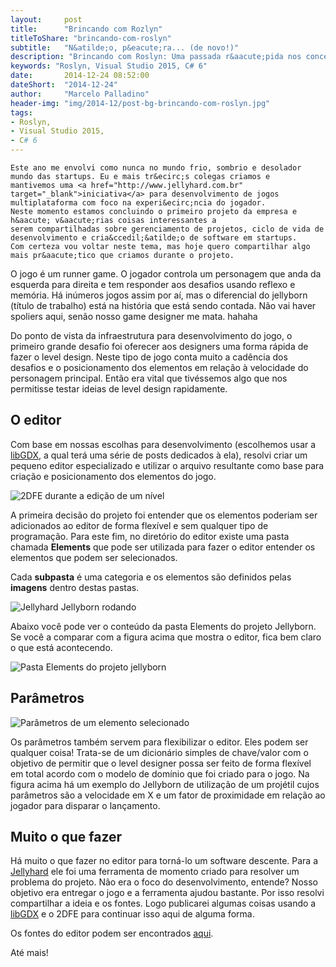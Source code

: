 ```yaml
---
layout:     post
title:      "Brincando com Rozlyn"
titleToShare: "brincando-com-roslyn"
subtitle:   "N&atilde;o, p&eacute;ra... (de novo!)"
description: "Brincando com Roslyn: Uma passada r&aacute;pida nos conceitos do Roslyn e, claro, um pouco de m&atilde;o na massa."
keywords: "Roslyn, Visual Studio 2015, C# 6"
date:       2014-12-24 08:52:00
dateShort:  "2014-12-24"
author:     "Marcelo Palladino"
header-img: "img/2014-12/post-bg-brincando-com-roslyn.jpg"
tags:
- Roslyn,
- Visual Studio 2015,
- C# 6
---
```


<p>

    Este ano me envolvi como nunca no mundo frio, sombrio e desolador mundo das startups. Eu e mais tr&ecirc;s colegas criamos e
    mantivemos uma <a href="http://www.jellyhard.com.br" target="_blank">iniciativa</a> para desenvolvimento de jogos multiplataforma com foco na experi&ecirc;ncia do jogador.
    Neste momento estamos concluindo o primeiro projeto da empresa e h&aacute; v&aacute;rias coisas interessantes a
    serem compartilhadas sobre gerenciamento de projetos, ciclo de vida de desenvolvimento e cria&ccedil;&atilde;o de software em startups.
    Com certeza vou voltar neste tema, mas hoje quero compartilhar algo mais pr&aacute;tico que criamos durante o projeto.
</p>

<p>
    O jogo &eacute; um runner game. O jogador controla um personagem que anda da esquerda para direita e tem responder aos desafios
    usando reflexo e mem&oacute;ria. H&aacute; in&uacute;meros jogos assim por a&iacute;, mas o diferencial do
    jellyborn (t&iacute;tulo de trabalho) est&aacute; na hist&oacute;ria que est&aacute; sendo contada. N&atilde;o vai haver spoliers aqui, sen&atilde;o nosso game designer me mata. hahaha
</p>

<p>
    Do ponto de vista da infraestrutura para desenvolvimento do jogo,
    o primeiro grande desafio foi oferecer aos designers uma forma r&aacute;pida de fazer o level design. Neste tipo de jogo
    conta muito a cad&ecirc;ncia dos desafios e o posicionamento dos elementos em rela&ccedil;&atilde;o &agrave; velocidade do
    personagem principal. Ent&atilde;o era vital que tiv&eacute;ssemos algo que nos permitisse testar ideias de level design rapidamente.
</p>

<h2 class="section-heading">O editor</h2>

<p>
    Com base em nossas escolhas para desenvolvimento (escolhemos usar a <a href="http://libgdx.badlogicgames.com/" target="_blank">libGDX</a>, a qual ter&aacute; uma s&eacute;rie de posts dedicados &agrave; ela),
    resolvi criar um pequeno editor especializado e utilizar o arquivo resultante como base para cria&ccedil;&atilde;o e
    posicionamento dos elementos do jogo.
</p>

<img src="{{ site.url }}/img/2014-12/2dfe_2.jpg" alt="2DFE durante a edi&ccedil;&atilde;o de um n&iacute;vel" class="img-responsive center-block">

<p>
    A primeira decis&atilde;o do projeto foi entender que os elementos poderiam ser adicionados ao editor de forma flex&iacute;vel e
    sem qualquer tipo de programa&ccedil;&atilde;o. Para este fim, no diret&oacute;rio do editor existe uma pasta chamada
    <b>Elements</b> que pode ser utilizada para fazer o editor entender os elementos que podem ser selecionados.
</p>

<p>
    Cada <b>subpasta</b> &eacute; uma categoria e os elementos s&atilde;o definidos pelas <b>imagens</b> dentro destas pastas.
</p>

<img src="{{ site.url }}/img/2014-12/2dfe_1.jpg" alt="Jellyhard Jellyborn rodando" class="img-responsive center-block">


<p>
    Abaixo voc&ecirc; pode ver o conte&uacute;do da pasta Elements do projeto Jellyborn. Se voc&ecirc; a comparar com a
    figura acima que mostra o editor, fica bem claro o que est&aacute; acontecendo.
</p>

<img src="{{ site.url }}/img/2014-12/2dfe_3.jpg" alt="Pasta Elements do projeto jellyborn" class="img-responsive center-block">

<h2 class="section-heading">Par&acirc;metros</h2>

<img src="{{ site.url }}/img/2014-12/2dfe_4.jpg" alt="Par&acirc;metros de um elemento selecionado" class="img-responsive center-block">

<p>
    Os par&acirc;metros tamb&eacute;m servem para flexibilizar o editor. Eles podem ser qualquer coisa! Trata-se de
    um dicion&aacute;rio simples de chave/valor com o objetivo de permitir que o level designer possa ser feito de
    forma flex&iacute;vel em total acordo com o modelo de dom&iacute;nio que foi criado para o jogo. Na figura acima h&aacute;
    um exemplo do Jellyborn de utiliza&ccedil;&atilde;o de um proj&eacute;til cujos par&acirc;metros s&atilde;o a velocidade em X e
    um fator de proximidade em rela&ccedil;&atilde;o ao jogador para disparar o lan&ccedil;amento.
</p>

<h2 class="section-heading">Muito o que fazer</h2>

<p>
    H&aacute; muito o que fazer no editor para torn&aacute;-lo um software descente. Para a <a href="http://www.jellyhard.com.br" target="_blank">Jellyhard</a> ele foi uma ferramenta de momento
    criado para resolver um problema do projeto. N&atilde;o era o foco do desenvolvimento, entende? Nosso objetivo era entregar o
    jogo e a ferramenta ajudou bastante. Por isso resolvi compartilhar a ideia e os fontes.
    Logo publicarei algumas coisas usando a <a href="http://libgdx.badlogicgames.com/" target="_blank">libGDX</a> e o 2DFE para continuar isso aqui de alguma forma.
</p>

<p>
    Os fontes do editor podem ser encontrados <a href="https://github.com/mfpalladino/2DFE" target="_blank">aqui</a>.
</p>

<p>
    At&eacute; mais!
</p>
